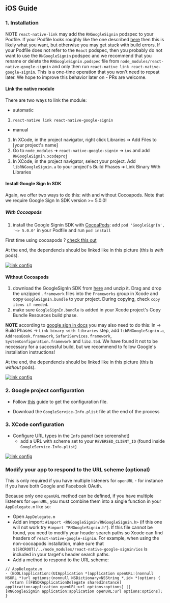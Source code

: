 ## iOS Guide

### 1. Installation

NOTE `react-native-link` may add the `RNGoogleSignin` podspec to your Podfile. If your Podfile looks roughly like the one described [here](http://facebook.github.io/react-native/docs/integration-with-existing-apps#configuring-cocoapods-dependencies) then this is likely what you want, but otherwise you may get stuck with build errors. If your Podfile does not refer to the `React` podspec, then you probably do not want to use the `RNGoogleSignin` podspec and we recommend that you rename or delete the `RNGoogleSignin.podspec` file from `node_modules/react-native-google-signin` and only then run `react-native link react-native-google-signin`. This is a one-time operation that you won't need to repeat later. We hope to improve this behavior later on - PRs are welcome.

#### Link the native module

There are two ways to link the module:

- automatic

1. `react-native link react-native-google-signin`

- manual

1. In XCode, in the project navigator, right click Libraries ➜ Add Files to [your project's name]
2. Go to `node_modules` ➜ `react-native-google-signin` ➜ `ios` and add `RNGoogleSignin.xcodeproj`
3. In XCode, in the project navigator, select your project. Add `libRNGoogleSignin.a` to your project's Build Phases ➜ Link Binary With Libraries

#### Install Google Sign In SDK

Again, we offer two ways to do this: with and without Cocoapods. Note that we require Google Sign In SDK version >= 5.0.0!

##### With Cocoapods

1. install the Google Signin SDK with [CocoaPods](https://cocoapods.org/): add `pod 'GoogleSignIn', '~> 5.0.0'` in your Podfile and run `pod install`

First time using cocoapods ? [check this out](./how-cocoapods.md)

At the end, the dependencis should be linked like in this picture (this is _with_ pods).

[![link config](../img/buildPhasesWithPods.png)](../img/buildPhasesWithPods.png?raw=true)

#### Without Cocoapods

1. download the GoogleSignIn SDK from [here](https://developers.google.com/identity/sign-in/ios/sdk/) and unzip it. Drag and drop the unzipped `.framework` files into the `Frameworks` group in Xcode and copy `GoogleSignIn.bundle` to your project. During copying, check `copy items if needed`.
2. make sure `GoogleSignIn.bundle` is added in your Xcode project's Copy Bundle Resources build phase.

**NOTE** according to [google sign in docs](https://developers.google.com/identity/sign-in/ios/sdk/) you may also need to do this: In <your target> -> Build Phases -> `Link binary with libraries` step, add `libRNGoogleSignin.a`, `AddressBook.framework`, `SafariServices.framework`, `SystemConfiguration.framework` and `libz.tbd`. We have found it not to be necessary for a successful build, but we recommend to follow Google's installation instructions!

At the end, the dependencis should be linked like in this picture (this is _without_ pods).

[![link config](../img/buildPhasesWithoutPods.png)](../img/buildPhasesWithoutPods.png?raw=true)

### 2. Google project configuration

- Follow [this](./get-config-file.md) guide to get the configuration file.

- Download the `GoogleService-Info.plist` file at the end of the process

### 3. XCode configuration

- Configure URL types in the `Info` panel (see screenshot)
  - add a URL with scheme set to your `REVERSED_CLIENT_ID` (found inside `GoogleService-Info.plist`)

[![link config](../img/urlTypes.png)](../img/urlTypes.png?raw=true)

### Modify your app to respond to the URL scheme (optional)

This is only required if you have multiple listeners for `openURL` - for instance if you have both Google and Facebook OAuth.

Because only one `openURL` method can be defined, if you have multiple listeners for `openURL`, you must combine them into a single function in your `AppDelegate.m` like so:

- Open `AppDelegate.m`
- Add an import: `#import <RNGoogleSignin/RNGoogleSignin.h>` (if this one will not work try `#import "RNGoogleSignin.h"`). If this file cannot be found, you need to modify your header search paths so Xcode can find headers of `react-native-google-signin`. For example, when using the non-cocoapods installation, make sure that `$(SRCROOT)/../node_modules/react-native-google-signin/ios` is included in your target's header search paths.
- Add a method to respond to the URL scheme:

```objc
// AppDelegate.m
- (BOOL)application:(UIApplication *)application openURL:(nonnull NSURL *)url options:(nonnull NSDictionary<NSString *,id> *)options {
  return [[FBSDKApplicationDelegate sharedInstance] application:application openURL:url options:options] || [RNGoogleSignin application:application openURL:url options:options];
}
```

